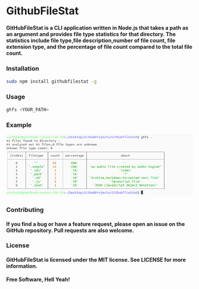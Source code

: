 # GithubFileStat

#### GitHubFileStat is a CLI application written in Node.js that takes a path as an argument and provides file type statistics for that directory. The statistics include file type,file description,number of file count, file extension type, and the percentage of file count compared to the total file count.

### Installation
```sh
sudo npm install githubfilestat -g
```

### Usage
```sh
ghfs <YOUR_PATH>
```

### Example
![github-small](https://github.com/Santhoshlm10/GithubFileStat/blob/main/assets/ghfs.png)

### Contributing

#### If you find a bug or have a feature request, please open an issue on the GitHub repository. Pull requests are also welcome.

### License

#### GitHubFileStat is licensed under the MIT license. See LICENSE for more information.


**Free Software, Hell Yeah!**